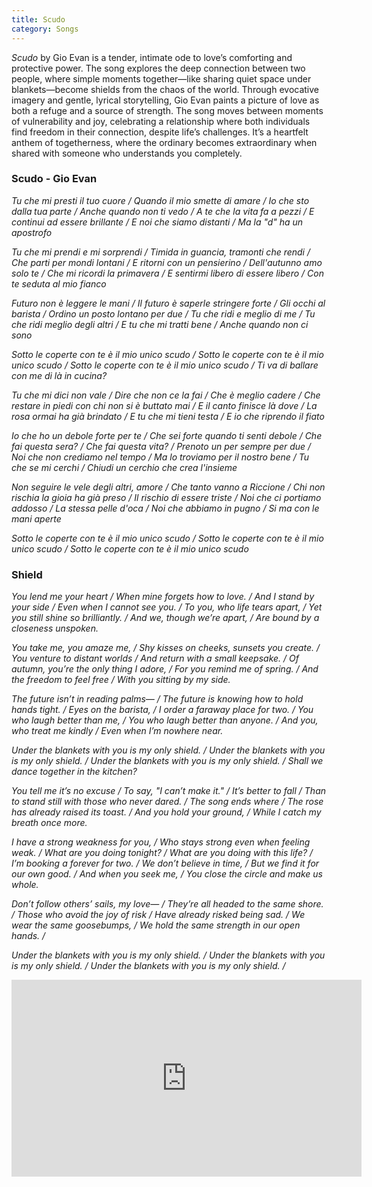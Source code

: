 ```yaml
---
title: Scudo
category: Songs
---
```


*Scudo* by Gio Evan is a tender, intimate ode to love’s comforting and protective power. The song explores the deep connection between two people, where simple moments together—like sharing quiet space under blankets—become shields from the chaos of the world. Through evocative imagery and gentle, lyrical storytelling, Gio Evan paints a picture of love as both a refuge and a source of strength. The song moves between moments of vulnerability and joy, celebrating a relationship where both individuals find freedom in their connection, despite life’s challenges. It’s a heartfelt anthem of togetherness, where the ordinary becomes extraordinary when shared with someone who understands you completely.

### Scudo - Gio Evan 

*Tu che mi presti il tuo cuore /*
*Quando il mio smette di amare /*
*Io che sto dalla tua parte /*
*Anche quando non ti vedo /*
*A te che la vita fa a pezzi /*
*E continui ad essere brillante /*
*E noi che siamo distanti /*
*Ma la "d" ha un apostrofo*

*Tu che mi prendi e mi sorprendi /*
*Timida in guancia, tramonti che rendi /*
*Che parti per mondi lontani /*
*E ritorni con un pensierino /*
*Dell'autunno amo solo te /*
*Che mi ricordi la primavera /*
*E sentirmi libero di essere libero /*
*Con te seduta al mio fianco*

*Futuro non è leggere le mani /*
*Il futuro è saperle stringere forte /*
*Gli occhi al barista /*
*Ordino un posto lontano per due /*
*Tu che ridi e meglio di me /*
*Tu che ridi meglio degli altri /*
*E tu che mi tratti bene /*
*Anche quando non ci sono*

*Sotto le coperte con te è il mio unico scudo /*
*Sotto le coperte con te è il mio unico scudo /*
*Sotto le coperte con te è il mio unico scudo /*
*Ti va di ballare con me di là in cucina?*

*Tu che mi dici non vale /*
*Dire che non ce la fai /*
*Che è meglio cadere /*
*Che restare in piedi con chi non si è buttato mai /*
*E il canto finisce là dove /*
*La rosa ormai ha già brindato /*
*E tu che mi tieni testa /*
*E io che riprendo il fiato*

*Io che ho un debole forte per te /*
*Che sei forte quando ti senti debole /*
*Che fai questa sera? /*
*Che fai questa vita? /*
*Prenoto un per sempre per due /*
*Noi che non crediamo nel tempo /*
*Ma lo troviamo per il nostro bene /*
*Tu che se mi cerchi /*
*Chiudi un cerchio che crea l'insieme*

*Non seguire le vele degli altri, amore /*
*Che tanto vanno a Riccione /*
*Chi non rischia la gioia ha già preso /*
*Il rischio di essere triste /*
*Noi che ci portiamo addosso /*
*La stessa pelle d'oca /*
*Noi che abbiamo in pugno /*
*Si ma con le mani aperte*

*Sotto le coperte con te è il mio unico scudo /*
*Sotto le coperte con te è il mio unico scudo /*
*Sotto le coperte con te è il mio unico scudo*


### Shield

*You lend me your heart /*
*When mine forgets how to love. /*
*And I stand by your side /*
*Even when I cannot see you. /*
*To you, who life tears apart, /*
*Yet you still shine so brilliantly. /*
*And we, though we’re apart, /*
*Are bound by a closeness unspoken.*

*You take me, you amaze me, /*
*Shy kisses on cheeks, sunsets you create. /*
*You venture to distant worlds /*
*And return with a small keepsake. /*
*Of autumn, you’re the only thing I adore, /*
*For you remind me of spring. /*
*And the freedom to feel free /*
*With you sitting by my side.*

*The future isn’t in reading palms— /*
*The future is knowing how to hold hands tight. /*
*Eyes on the barista, /*
*I order a faraway place for two. /*
*You who laugh better than me, /*
*You who laugh better than anyone. /*
*And you, who treat me kindly /*
*Even when I’m nowhere near.*

*Under the blankets with you is my only shield. /*
*Under the blankets with you is my only shield. /*
*Under the blankets with you is my only shield. /*
*Shall we dance together in the kitchen?*

*You tell me it’s no excuse /*
*To say, "I can’t make it." /*
*It’s better to fall /*
*Than to stand still with those who never dared. /*
*The song ends where /*
*The rose has already raised its toast. /*
*And you hold your ground, /*
*While I catch my breath once more.*

*I have a strong weakness for you, /*
*Who stays strong even when feeling weak. /*
*What are you doing tonight? /*
*What are you doing with this life? /*
*I’m booking a forever for two. /*
*We don’t believe in time, /*
*But we find it for our own good. /*
*And when you seek me, /*
*You close the circle and make us whole.*

*Don’t follow others’ sails, my love— /*
*They’re all headed to the same shore. /*
*Those who avoid the joy of risk /*
*Have already risked being sad. /*
*We wear the same goosebumps, /*
*We hold the same strength in our open hands. /*

*Under the blankets with you is my only shield. /*
*Under the blankets with you is my only shield. /*
*Under the blankets with you is my only shield. /*

<iframe width="560" height="315" src="https://www.youtube.com/embed/3osVW9xd8J4?si=qOS27UWFo--skaDo" title="YouTube video player" frameborder="0" allow="accelerometer; autoplay; clipboard-write; encrypted-media; gyroscope; picture-in-picture; web-share" referrerpolicy="strict-origin-when-cross-origin" allowfullscreen></iframe>